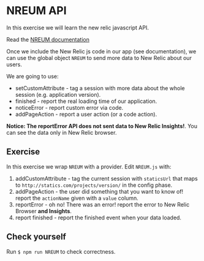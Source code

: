 # NREUM API
In this exercise we will learn the new relic javascript API.

Read the [NREUM documentation](https://docs.newrelic.com/docs/browser/new-relic-browser/browser-agent-apis/reporting-data-events-browser-agent-api#methods)

Once we include the New Relic js code in our app (see documentation), 
we can use the global object `NREUM` to send more data to New Relic about our users.

We are going to use:
- setCustomAttribute - tag a session with more data about the whole session (e.g. application version).
- finished - report the real loading time of our application.
- noticeError - report custom error via code.
- addPageAction - report a user action (or a code action).

<strong>Notice: The reportError API does not sent data to New Relic Insights!</strong>. You can see the data only in New Relic browser.

## Exercise
In this exercise we wrap `NREUM` with a provider.
Edit `NREUM.js` with:

1. addCustomAttribute - tag the current session with `staticsUrl` that maps to `http://statics.com/projects/version/` in the config phase.
2. addPageAction - the user did something that you want to know of! report the `actionName` given with a `value` column. 
3. reportError - oh no! There was an error! report the error to New Relic Browser <strong>and Insights</strong>.
4. report finished - report the finished event when your data loaded.  

## Check yourself
Run `$ npm run NREUM` to check correctness.
